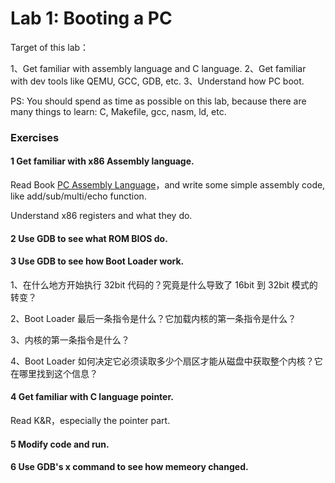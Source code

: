 # Lab 1: Booting a PC

Target of this lab：

1、Get familiar with assembly language and C language.
2、Get familiar with dev tools like QEMU, GCC, GDB, etc.
3、Understand how PC boot.

PS: You should spend as time as possible on this lab, because there are many things to learn: C, Makefile, gcc, nasm, ld, etc.

### Exercises

#### 1 Get familiar with x86 Assembly language.

Read Book [PC Assembly Language](https://pdos.csail.mit.edu/6.828/2018/readings/pcasm-book.pdf)，and write some simple assembly code, like add/sub/multi/echo function. 

Understand x86 registers and what they do.

#### 2 Use GDB to see what ROM BIOS do.

#### 3 Use GDB to see how Boot Loader work.

1、在什么地方开始执行 32bit 代码的？究竟是什么导致了 16bit 到 32bit 模式的转变？

2、Boot Loader 最后一条指令是什么？它加载内核的第一条指令是什么？

3、内核的第一条指令是什么？

4、Boot Loader 如何决定它必须读取多少个扇区才能从磁盘中获取整个内核？它在哪里找到这个信息？

#### 4 Get familiar with C language pointer.

Read K&R，especially the pointer part.

#### 5 Modify code and run.

#### 6 Use GDB's x command to see how memeory changed.
